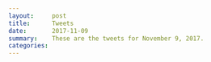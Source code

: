 ```yaml
---
layout:     post
title:      Tweets
date:       2017-11-09
summary:    These are the tweets for November 9, 2017.
categories:
---
```


